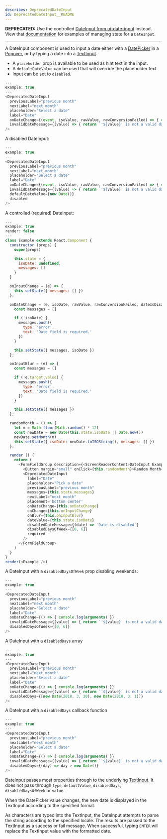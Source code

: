 ```yaml
---
describes: DeprecatedDateInput
id: DeprecatedDateInput__README
---
```


**DEPRECATED:** Use the controlled [DateInput from ui-date-input](#DateInput) instead. View that [documentation](#DateInput) for examples of managing state for a `DateInput`.
***

A DateInput component is used to input a date either with a
[DatePicker](#DatePicker) in a [Popover](#Popover), or by typing a date into a
[TextInput](#TextInput).
- A `placeholder` prop is available to be used as hint text in the input.
- A `defaultDateValue` can be used that will override the placeholder text.
- Input can be set to `disabled`.

```js
---
example: true
---
<DeprecatedDateInput
  previousLabel="previous month"
  nextLabel="next month"
  placeholder="Select a date"
  label="Date"
  onDateChange={(event, isoValue, rawValue, rawConversionFailed) => { console.log(event, isoValue, rawValue, rawConversionFailed) }}
  invalidDateMessage={(value) => { return `'${value}' is not a valid date` }}
/>
```

A disabled DateInput:

```js
---
example: true
---
<DeprecatedDateInput
  previousLabel="previous month"
  nextLabel="next month"
  placeholder="Select a date"
  label="Date"
  onDateChange={(event, isoValue, rawValue, rawConversionFailed) => { console.log(event, isoValue, rawValue, rawConversionFailed) }}
  invalidDateMessage={(value) => { return `'${value}' is not a valid date` }}
  defaultDateValue={new Date()}
  disabled
/>
```

A controlled (required) DateInput:

```js
---
example: true
render: false
---
class Example extends React.Component {
  constructor (props) {
    super(props)

    this.state = {
      isoDate: undefined,
      messages: []
    }
  }

  onInputChange = (e) => {
    this.setState({ messages: [] })
  };

  onDateChange = (e, isoDate, rawValue, rawConversionFailed, dateIsDisabled) => {
    const messages = []

    if (!isoDate) {
      messages.push({
        type: 'error',
        text: 'Date field is required.'
      })
    }

    this.setState({ messages, isoDate })
  };

  onInputBlur = (e) => {
    const messages = []

    if (!e.target.value) {
      messages.push({
        type: 'error',
        text: 'Date field is required.'
      })
    }

    this.setState({ messages })
  };

  randomMonth = () => {
    let m = Math.floor(Math.random() * 12)
    const newDate = new Date(this.state.isoDate || Date.now())
    newDate.setMonth(m)
    this.setState({ isoDate: newDate.toISOString(), messages: [] })
  };

  render () {
    return (
      <FormFieldGroup description={<ScreenReaderContent>DateInput Example</ScreenReaderContent>}>
        <Button margin="small" onClick={this.randomMonth}>Random Month</Button>
        <DeprecatedDateInput
          label="Date"
          placeholder="Pick a date"
          previousLabel="previous month"
          messages={this.state.messages}
          nextLabel="next month"
          placement='bottom center'
          onDateChange={this.onDateChange}
          onChange={this.onInputChange}
          onBlur={this.onInputBlur}
          dateValue={this.state.isoDate}
          disabledDateMessage={(date) => `Date is disabled`}
          disabledDaysOfWeek={[0, 6]}
          required
        />
      </FormFieldGroup>
    )
  }
}
render(<Example />)
```

A DateInput with a `disabledDaysOfWeek` prop disabling weekends:

```js
---
example: true
---
<DeprecatedDateInput
  previousLabel="previous month"
  nextLabel="next month"
  placeholder="Select a date"
  label="Date"
  onDateChange={() => { console.log(arguments) }}
  invalidDateMessage={(value) => { return `'${value}' is not a valid date` }}
  disabledDaysOfWeek={[0, 6]}
/>
```

A DateInput with a `disabledDays` array

```js
---
example: true
---
<DeprecatedDateInput
  previousLabel="previous month"
  nextLabel="next month"
  placeholder="Select a date"
  label="Date"
  onDateChange={() => { console.log(arguments) }}
  invalidDateMessage={(value) => { return `'${value}' is not a valid date` }}
  disabledDays={[new Date(2018, 3, 20), new Date(2018, 3, 1)]}
/>
```


A DateInput with a `disabledDays` callback function

```js
---
example: true
---
<DeprecatedDateInput
  previousLabel="previous month"
  nextLabel="next month"
  placeholder="Select a date"
  label="Date"
  onDateChange={() => { console.log(arguments) }}
  invalidDateMessage={(value) => { return `'${value}' is not a valid date` }}
  disabledDays={(day) => day > new Date()}
/>
```

DateInput passes most properties through to the underlying [TextInput](#TextInput).
It does not pass through `type`, `defaultValue`, `disabledDays`, `disabledDaysOfWeek`
or `value`.

When the DatePicker value changes, the new date is displayed in the TextInput
according to the specified format.

As characters are typed into the TextInput, the DateInput attempts to parse
the string according to the specified locale. The results are passed to the
TextInput as a success or fail message. When successful, typing `ENTER` will replace
the TextInput value with the formatted date.

